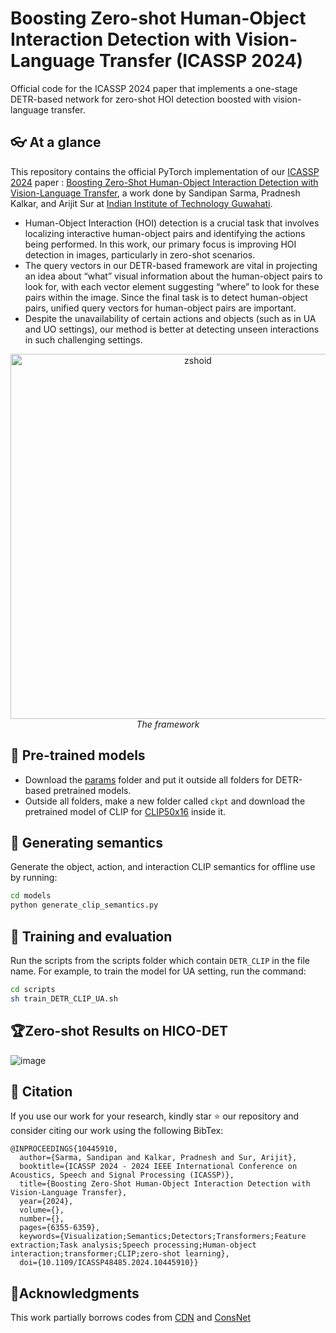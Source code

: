 # Boosting Zero-shot Human-Object Interaction Detection with Vision-Language Transfer (ICASSP 2024)

Official code for the ICASSP 2024 paper that implements a one-stage DETR-based network for zero-shot HOI detection boosted with vision-language transfer.

##  👓 At a glance
This repository contains the official PyTorch implementation of our [ICASSP 2024](https://2024.ieeeicassp.org) paper : [Boosting Zero-Shot Human-Object Interaction Detection with Vision-Language Transfer](https://ieeexplore.ieee.org/document/10445910), a work done by Sandipan Sarma, Pradnesh Kalkar, and Arijit Sur at [Indian Institute of Technology Guwahati](https://www.iitg.ac.in/cse/). 

- Human-Object Interaction (HOI) detection is a crucial task that involves localizing interactive human-object pairs and identifying the actions being performed. In this work, our primary focus is improving HOI detection in images, particularly in zero-shot scenarios.
- The query vectors in our DETR-based framework are vital in projecting an idea about “what” visual information about the human-object pairs to look for, with each vector element suggesting “where” to look for these pairs within the image. Since the final task is to detect human-object pairs, unified query vectors for human-object pairs are important.
- Despite the unavailability of certain actions and objects (such as in UA and UO settings), our method is better at detecting unseen interactions in such challenging settings.
<p align="center">
  <img width="584" alt="zshoid" src="https://github.com/user-attachments/assets/3115c1c5-632e-4fe2-acc0-29833b87b088">
    <br>
    <em>The framework</em>
</p>



## 💪 Pre-trained models
- Download the [params](https://mega.nz/folder/bFUGHSiZ#i-ECSp_MtYbEfO5seXvkIA) folder and put it outside all folders for DETR-based pretrained models.
- Outside all folders, make a new folder called ```ckpt``` and download the pretrained model of CLIP for [CLIP50x16](https://openaipublic.azureedge.net/clip/models/52378b407f34354e150460fe41077663dd5b39c54cd0bfd2b27167a4a06ec9aa/RN50x16.pt) inside it.

## 📝 Generating semantics
Generate the object, action, and interaction CLIP semantics for offline use by running:
```bash
cd models
python generate_clip_semantics.py
```

## :bullettrain_side: Training and evaluation
Run the scripts from the scripts folder which contain ```DETR_CLIP``` in the file name. For example, to train the model for UA setting, run the command:
```bash
cd scripts
sh train_DETR_CLIP_UA.sh
```

## 🏆Zero-shot Results on HICO-DET
![image](https://github.com/user-attachments/assets/34923e96-7f0f-491b-ad3a-08afade66bc7)

## :gift: Citation
If you use our work for your research, kindly star :star: our repository and consider citing our work using the following BibTex:
```
@INPROCEEDINGS{10445910,
  author={Sarma, Sandipan and Kalkar, Pradnesh and Sur, Arijit},
  booktitle={ICASSP 2024 - 2024 IEEE International Conference on Acoustics, Speech and Signal Processing (ICASSP)}, 
  title={Boosting Zero-Shot Human-Object Interaction Detection with Vision-Language Transfer}, 
  year={2024},
  volume={},
  number={},
  pages={6355-6359},
  keywords={Visualization;Semantics;Detectors;Transformers;Feature extraction;Task analysis;Speech processing;Human-object interaction;transformer;CLIP;zero-shot learning},
  doi={10.1109/ICASSP48485.2024.10445910}}
```
## 🙏Acknowledgments
This work partially borrows codes from [CDN](https://github.com/YueLiao/CDN) and [ConsNet](https://github.com/yeliudev/ConsNet)
